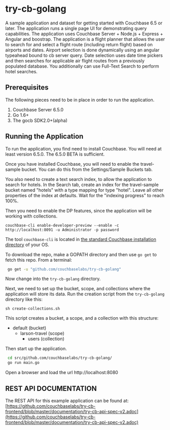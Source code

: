 try-cb-golang
===============

A sample application and dataset for getting started with Couchbase 6.5 or later.  The application runs a single page
UI for demonstrating query capabilities.   The application uses Couchbase Server +  Node.js + Express + Angular and
boostrap.   The application is a flight planner that allows the user to search for and select a flight route (including
return flight) based on airports and dates. Airport selection is done dynamically using an angular typeahead bound to cb
server query.   Date selection uses date time pickers and then searches for applicable air flight routes from a
previously populated database.  You additionally can use Full-Text Search to perform hotel searches.

## Prerequisites
The following pieces need to be in place in order to run the application.

1. Couchbase Server 6.5.0
2. Go 1.6+
3. The gocb SDK2.0+(alpha)


## Running the Application
To run the application, you find need to install Couchbase. You will need at least version 6.5.0.
The 6.5.0 BETA is sufficient.

Once you have installed Couchbase, you will need to enable the travel-sample bucket.
You can do this from the Settings/Sample Buckets tab.

You also need to create a text search index, to allow the application to search for hotels.
In the Search tab, create an index for the travel-sample bucket named "hotels" with a type mapping for type "hotel".
Leave all other properties of the index at defaults. Wait for the "indexing progress" to reach 100%.

Then you need to enable the DP features, since the application will be working with collections.

```
couchbase-cli enable-developer-preview --enable -c http://localhost:8091 -u Administrator -p password
```

The tool `couchbase-cli` is located in
[the standard Couchbase installation directory](https://developer.couchbase.com/documentation/server/3.x/admin/Misc/install-location.html)
of your OS.

To download the repo, make a GOPATH directory and then use `go get` to fetch this repo.  From a terminal:

```bash
 go get -u "github.com/couchbaselabs/try-cb-golang"
 ```

Now change into the `try-cb-golang` directory.

Next, we need to set up the bucket, scope, and collections where the application will store its data.
Run the creation script from the `try-cb-golang` directory like this:

```
sh create-collections.sh
```

This script creates a bucket, a scope, and a collection with this structure:

* default (bucket)
  * larson-travel (scope)
    * users (collection)

Then start up the application.
 
```bash
 cd src/github.com/couchbaselabs/try-cb-golang/
 go run main.go
 ```

 Open a browser and load the url http://localhost:8080

## REST API DOCUMENTATION
The REST API for this example application can be found at:
[https://github.com/couchbaselabs/try-cb-frontend/blob/master/documentation/try-cb-api-spec-v2.adoc](https://github.com/couchbaselabs/try-cb-frontend/blob/master/documentation/try-cb-api-spec-v2.adoc)
